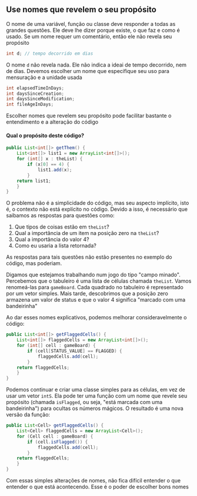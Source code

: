 
## Use nomes que revelem o seu propósito

O nome de uma variável, função ou classe deve responder a todas as grandes questões. Ele deve lhe dizer porque existe, o que faz e como é usado. Se um nome requer um comentário, então ele não revela seu propósito

```java
int d; // tempo decorrido em dias
```

O nome `d` não revela nada. Ele não indica a ideai de tempo decorrido, nem de dias. Devemos escolher um nome que especifique seu uso para mensuração e a unidade usada

```java
int elapsedTimeInDays;
int daysSinceCreation;
int daysSinceModification;
int fileAgeInDays;
```

Escolher nomes que revelem seu propósito pode facilitar bastante o entendimento e a alteração do código

#### Qual o propósito deste código?

```java
public List<int[]> getThem() {
	List<int[]> list1 = new ArrayList<int[]>();
	for (int[] x : theList) {
		if (x[0] == 4) {
			list1.add(x);
		}
	return list1;
	}
}
```


O problema não é a simplicidade do código, mas seu aspecto implícito, isto é, o contexto não está explícito no código. Devido a isso, é necessário que saibamos as respostas para questões como:

1. Que tipos de coisas estão em `theList`? 
2. Qual a importância de um item na posição zero na `theList`?
3. Qual a importância do valor 4?
4. Como eu usaria a lista retornada?

As respostas para tais questões não estão presentes no exemplo do código, mas poderiam.

Digamos que estejamos trabalhando num jogo do tipo "campo minado". Percebemos que o tabuleiro é uma lista de células chamada `theList`. Vamos renomeá-las para `gameBoard`. Cada quadrado no tabuleiro é representado por um vetor simples. Mais tarde, descobrimos que a posição zero armazena um valor de status e que o valor 4 significa "marcado com uma bandeirinha" 

Ao dar esses nomes explicativos, podemos melhorar consideravelmente o código:

```java
public List<int[]> getFlaggedCells() {
	List<int[]> flaggedCells = new ArrayList<int[]>();
	for (int[] cell : gameBoard) {
		if (cell[STATUS_VALUE] == FLAGGED) {
			flaggedCells.add(cell);
		}
	return flaggedCells;
	}
}
```


Podemos continuar e criar uma classe simples para as células, em vez de usar um vetor `intS`. Ela pode ter uma função com um nome que revele seu propósito (chamada `isFlagged`, ou seja, "está marcada com uma bandeirinha") para ocultas os números mágicos. O resultado é uma nova versão da função:

```java
public List<Cell> getFlaggedCells() {
	List<Cell> flaggedCells = new ArrayList<Cell>();
	for (Cell cell : gameBoard) {
		if (cell.isFlagged()) {
			flaggedCells.add(cell);
		}
	return flaggedCells;
	}
}
```

Com essas simples alterações de nomes, não fica difícil entender o que entender o que está acontecendo. Esse é o poder de escolher bons nomes